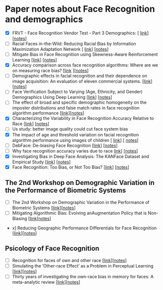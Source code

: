 # Paper notes about Face Recognition and demographics

 - [x] FRVT - Face Recognition Vendor Test - Part 3 Demographics: [ [link](https://nvlpubs.nist.gov/nistpubs/ir/2019/NIST.IR.8280.pdf)] [[notes](./FRVT_demographic.md)]
 - [ ] Racial Faces in-the-Wild: Reducing Racial Bias by Information Maximization Adaptation Network [ [link](https://arxiv.org/pdf/1812.00194.pdf)] [[notes]()]
 - [ ] Mitigate Bias in Face Recognition using Skewness-Aware Reinforcement Learning [[link](https://arxiv.org/pdf/1911.10692.pdf)] [[notes]()]
 - [x] Accuracy comparison across face recognition algorithms: Where are we on measuring race bias? [[link](https://arxiv.org/abs/1912.07398) ][[notes](./accuracy_comparison_across_face_recognition_algorithms.md)]
 - [ ] Demographic effects in facial recognition and their dependence on image acquisition: An evaluation of eleven commercial systems. [[link](https://ieeexplore.ieee.org/document/8636231)] [[notes]()]
 - [ ] Face Verification Subject to Varying (Age, Ethnicity, and Gender) Demographics Using Deep Learning [[link](https://www.hilarispublisher.com/open-access/face-verification-subject-to-varying-age-ethnicity-and-genderdemographics-using-deep-learning-2155-6180-1000323.pdf)] [[notes]()]
 - [ ] The effect of broad and specific demographic homogeneity on the imposter distributions and false match rates in face recognition algorithm performance [[link](https://mdtf.org/publications/broad-and-specific-homogeneity.pdf)][[notes]()]
 - [x] Characterizing the Variability in Face Recognition Accuracy Relative to Race [[link](https://arxiv.org/abs/1904.07325)] [[notes](./characterizing_the_variability_in_face.md)]
 - [ ] Us study: better image quality could cut face system bias
 - [x] The impact of age and threshold variation on facial recognition algorithm performance using images of children  [ [link](https://ieeexplore.ieee.org/document/8411225)] [ [notes](./the_impact_of_age_and_threshold.md)]
 - [ ] DebFace: De-biasing Face Recognition [[link](https://arxiv.org/abs/1911.08080)] [[notes]()]
 - [ ] Why face recognition accuracy varies due to race [link](https://www.sciencedirect.com/science/article/abs/pii/S0969476519301146)] [[notes]()]
 - [x] Investigating Bias in Deep Face Analysis: The KANFace Dataset and Empirical Study [[link](https://arxiv.org/abs/2005.07302)] [[notes](./investigating_bias_in_deep_face_analysis.md)]
 - [x] Face Recognition: Too Bias, or Not Too Bias? [[link](https://arxiv.org/pdf/2002.06483.pdf)] [[notes](./too_bias_or_not_too_bias.md)]
 
## The 2nd Workshop on Demographic Variation in the Performance of Biometric Systems

 - [ ] The 2nd Workshop on Demographic Variation in the Performance of Biometric Systems [[link](https://arxiv.org/pdf/2002.00065.pdf)][[notes]()]
 - [ ] Mitigating Algorithmic Bias: Evolving anAugmentation Policy that is Non-Biasing [[link](http://openaccess.thecvf.com/content_WACVW_2020/papers/w1/Smith_Mitigating_Algorithmic_Bias_Evolving_an_Augmentation_Policy_that_is_Non-Biasing_WACVW_2020_paper.pdf)[[notes]()]
 -  x] Reducing Geographic Performance Differentials for Face Recognition [[link](https://arxiv.org/pdf/2002.12093.pdf)][[notes]()]
 
 
## Psicology of Face Recognition

 - [ ] Recognition for faces of own and other race [[link](https://psycnet.apa.org/record/1970-03560-001)][[notes]()]
 - [ ] Simulating the ‘Other-race Effect’ as a Problem in Perceptual Learning [[link](https://www.researchgate.net/publication/261693748_Simulating_the_'Other-race_Effect'_as_a_Problem_in_Perceptual_Learning)][[notes]()]
 - [ ] Thirty years of investigating the own-race bias in memory for faces: A meta-analytic review [[link](https://psycnet.apa.org/record/2001-14540-001)][[notes]()]
